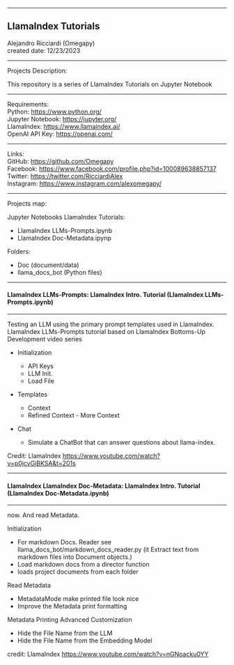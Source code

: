 -----------------------------------------------------------------------------------------------------------------------------
LlamaIndex Tutorials
-----------------------------------------------------------------------------------------------------------------------------


 Alejandro Ricciardi (Omegapy)  
 created date: 12/23/2023  

-----------------------------------------------------------------------------------------------------------------------------
Projects Description:

This repository is a series of LlamaIndex Tutorials on Jupyter Notebook

-----------------------------------------------------------------------------------------------------------------------------
Requirements:  
Python: https://www.python.org/  
Jupyter Notebook: https://jupyter.org/  
LlamaIndex: https://www.llamaindex.ai/  
OpenAI API Key: https://openai.com/  

-----------------------------------------------------------------------------------------------------------------------------

Links:   
GitHub: https://github.com/Omegapy   
Facebook: https://www.facebook.com/profile.php?id=100089638857137  
Twitter: https://twitter.com/RicciardiAlex  
Instagram: https://www.instagram.com/alexomegapy/

-----------------------------------------------------------------------------------------------------------------------------
 Projects map:  
 
Jupyter Notebooks LlamaIndex Tutorials:
- LlamaIndex LLMs-Prompts.ipynb
- LlamaIndex Doc-Metadata.ipynp

Folders:
- Doc (document/data)
- llama_docs_bot (Python files)
-----------------------------------------------------------------------------------------------------------------------------

#### LlamaIndex LLMs-Prompts: LlamaIndex Intro. Tutorial (LlamaIndex LLMs-Prompts.ipynb)
-----------------------------------------------------------------------------------------------------------------------------
Testing an LLM using the primary prompt templates used in LlamaIndex.  
LlamaIndex LLMs-Prompts tutorial based on LlamaIndex Bottoms-Up Development video series

- Initialization 
    - API Keys
    - LLM Init.
    - Load File

- Templates
    - Context
    - Refined Context - More Context

- Chat
    - Simulate a ChatBot that can answer questions about llama-index.

Credit: LlamaIndex https://www.youtube.com/watch?v=p0jcvGiBKSA&t=201s

-----------------------------------------------------------------------------------------------------------------------------

#### LlamaIndex LlamaIndex Doc-Metadata: LlamaIndex Intro. Tutorial (LlamaIndex Doc-Metadata.ipynb)
-----------------------------------------------------------------------------------------------------------------------------
now. And read Metadata.  

Initialization
- For markdown Docs. Reader see llama_docs_bot/markdown_docs_reader.py (it Extract text from markdown files into Document objects.)
- Load markdown docs from a director function
- loads project documents from each folder

Read Metadata
- MetadataMode make printed file look nice
- Improve the Metadata print formatting 

Metadata Printing Advanced Customization
- Hide the File Name from the LLM
- Hide the File Name from the Embedding Model 

credit: LlamaIndex https://www.youtube.com/watch?v=nGNoacku0YY
